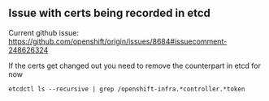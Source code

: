 Issue with certs being recorded in etcd
---------------------------------------

Current github issue: https://github.com/openshift/origin/issues/8684#issuecomment-248626324

If the certs get changed out you need to remove the counterpart in etcd for now

    etcdctl ls --recursive | grep /openshift-infra.*controller.*token

